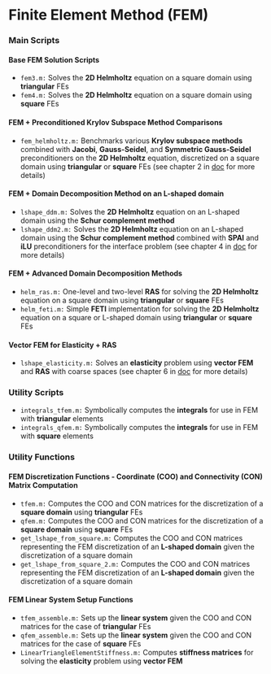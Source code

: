 # Finite Element Method (FEM)
### Main Scripts
#### Base FEM Solution Scripts
* `fem3.m:` Solves the **2D Helmholtz** equation on a square domain using **triangular** FEs
* `fem4.m:` Solves the **2D Helmholtz** equation on a square domain using **square** FEs
#### FEM + Preconditioned Krylov Subspace Method Comparisons
* `fem_helmholtz.m:` Benchmarks various **Krylov subspace methods** combined with **Jacobi**, **Gauss-Seidel**, and **Symmetric Gauss-Seidel** preconditioners on the **2D Helmholtz** equation, discretized on a square domain using **triangular** or **square** FEs (see chapter 2 in [doc](https://github.com/ntselepidis/SciComput-MATLAB/blob/master/A%20Study%20of%20Advanced%20Computational%20Methods.pdf) for more details)
#### FEM + Domain Decomposition Method on an L-shaped domain
* `lshape_ddm.m:` Solves the **2D Helmholtz** equation on an L-shaped domain using the **Schur complement method**
* `lshape_ddm2.m:` Solves the **2D Helmholtz** equation on an L-shaped domain using the **Schur complement method** combined with **SPAI** and **iLU** preconditioners for the interface problem (see chapter 4 in [doc](https://github.com/ntselepidis/SciComput-MATLAB/blob/master/A%20Study%20of%20Advanced%20Computational%20Methods.pdf) for more details)
#### FEM + Advanced Domain Decomposition Methods
* `helm_ras.m:` One-level and two-level **RAS** for solving the **2D Helmholtz** equation on a square domain using **triangular** or **square** FEs
* `helm_feti.m:` Simple **FETI** implementation for solving the **2D Helmholtz** equation on a square or L-shaped domain using **triangular** or **square** FEs
#### Vector FEM for Elasticity + RAS
* `lshape_elasticity.m:` Solves an **elasticity** problem using **vector FEM** and **RAS** with coarse spaces (see chapter 6 in [doc](https://github.com/ntselepidis/SciComput-MATLAB/blob/master/A%20Study%20of%20Advanced%20Computational%20Methods.pdf) for more details)
### Utility Scripts
* `integrals_tfem.m:` Symbolically computes the **integrals** for use in FEM with **triangular** elements
* `integrals_qfem.m:` Symbolically computes the **integrals** for use in FEM with **square** elements
### Utility Functions
#### FEM Discretization Functions - Coordinate (COO) and Connectivity (CON) Matrix Computation
* `tfem.m:` Computes the COO and CON matrices for the discretization of a **square domain** using **triangular** FEs
* `qfem.m:` Computes the COO and CON matrices for the discretization of a **square domain** using **square** FEs
* `get_lshape_from_square.m:` Computes the COO and CON matrices representing the FEM discretization of an **L-shaped domain** given the discretization of a square domain
* `get_lshape_from_square_2.m:` Computes the COO and CON matrices representing the FEM discretization of an **L-shaped domain** given the discretization of a square domain
#### FEM Linear System Setup Functions
* `tfem_assemble.m:` Sets up the **linear system** given the COO and CON matrices for the case of **triangular** FEs
* `qfem_assemble.m:` Sets up the **linear system** given the COO and CON matrices for the case of **square** FEs
* `LinearTriangleElementStiffness.m:` Computes **stiffness matrices** for solving the **elasticity** problem using **vector FEM**

